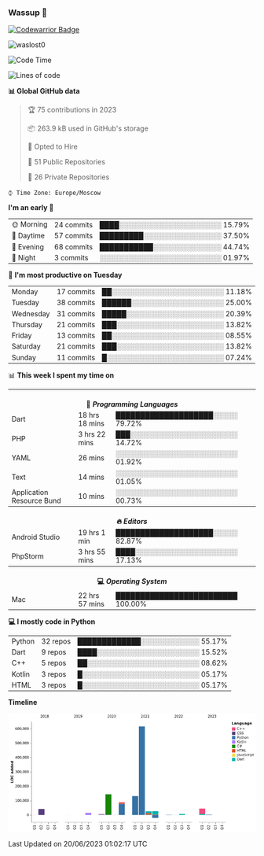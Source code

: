 ### Wassup 👋

[![Codewarrior Badge](https://www.codewars.com/users/waslost/badges/small)](https://www.codewars.com/users/waslost)

<p align="left"> <img src="https://komarev.com/ghpvc/?username=waslost0" alt="waslost0" /></p>

<!--START_SECTION:waka-->
![Code Time](http://img.shields.io/badge/Code%20Time-2%2C615%20hrs%2028%20mins-blue)

![Lines of code](https://img.shields.io/badge/From%20Hello%20World%20I%27ve%20Written-1%20Million%20lines%20of%20code-blue)

**📊 Global GitHub data** 

> 🏆 75 contributions in 2023
 > 
> 📦 263.9 kB used in GitHub's storage 
 > 
> 💼 Opted to Hire
 > 
> 📜 51 Public Repositories 
 > 
> 🔑 26 Private Repositories  
 > 
`⌚︎ Time Zone: Europe/Moscow`

**I'm an early 🐤** 

<table>
 <tr><td>🌞 Morning</td><td>24 commits</td><td>████░░░░░░░░░░░░░░░░░░░░░ 15.79%</td></tr>
 <tr><td>🌆 Daytime</td><td>57 commits</td><td>█████████░░░░░░░░░░░░░░░░ 37.50%</td></tr>
 <tr><td>🌃 Evening</td><td>68 commits</td><td>███████████░░░░░░░░░░░░░░ 44.74%</td></tr>
 <tr><td>🌙 Night</td><td>3 commits</td><td>░░░░░░░░░░░░░░░░░░░░░░░░░ 01.97%</td></tr>
</table>

📅 **I'm most productive on Tuesday** 

<table>
 <tr><td>Monday</td><td>17 commits</td><td>██░░░░░░░░░░░░░░░░░░░░░░░ 11.18%</td></tr>
 <tr><td>Tuesday</td><td>38 commits</td><td>██████░░░░░░░░░░░░░░░░░░░ 25.00%</td></tr>
 <tr><td>Wednesday</td><td>31 commits</td><td>█████░░░░░░░░░░░░░░░░░░░░ 20.39%</td></tr>
 <tr><td>Thursday</td><td>21 commits</td><td>███░░░░░░░░░░░░░░░░░░░░░░ 13.82%</td></tr>
 <tr><td>Friday</td><td>13 commits</td><td>██░░░░░░░░░░░░░░░░░░░░░░░ 08.55%</td></tr>
 <tr><td>Saturday</td><td>21 commits</td><td>███░░░░░░░░░░░░░░░░░░░░░░ 13.82%</td></tr>
 <tr><td>Sunday</td><td>11 commits</td><td>█░░░░░░░░░░░░░░░░░░░░░░░░ 07.24%</td></tr>
</table>


📊 **This week I spent my time on** 

<table>
<tr><th colspan="3"><br>💬 <i>Programming Languages</i></th></tr> 
 <tr><td>Dart</td><td>18 hrs 18 mins</td><td>████████████████████░░░░░ 79.72%</td></tr>
 <tr><td>PHP</td><td>3 hrs 22 mins</td><td>███░░░░░░░░░░░░░░░░░░░░░░ 14.72%</td></tr>
 <tr><td>YAML</td><td>26 mins</td><td>░░░░░░░░░░░░░░░░░░░░░░░░░ 01.92%</td></tr>
 <tr><td>Text</td><td>14 mins</td><td>░░░░░░░░░░░░░░░░░░░░░░░░░ 01.05%</td></tr>
 <tr><td>Application Resource Bund</td><td>10 mins</td><td>░░░░░░░░░░░░░░░░░░░░░░░░░ 00.73%</td></tr>

<tr><th colspan="3"><br>🔥 <i>Editors</i></th></tr> 
 <tr><td>Android Studio</td><td>19 hrs 1 min</td><td>████████████████████░░░░░ 82.87%</td></tr>
 <tr><td>PhpStorm</td><td>3 hrs 55 mins</td><td>████░░░░░░░░░░░░░░░░░░░░░ 17.13%</td></tr>

<tr><th colspan="3"><br>💻 <i>Operating System</i></th></tr> 
 <tr><td>Mac</td><td>22 hrs 57 mins</td><td>█████████████████████████ 100.00%</td></tr>
</table>

**💻 I mostly code in Python** 

<table>
 <tr><td>Python</td><td>32 repos</td><td>█████████████░░░░░░░░░░░░ 55.17%</td></tr>
 <tr><td>Dart</td><td>9 repos</td><td>████░░░░░░░░░░░░░░░░░░░░░ 15.52%</td></tr>
 <tr><td>C++</td><td>5 repos</td><td>██░░░░░░░░░░░░░░░░░░░░░░░ 08.62%</td></tr>
 <tr><td>Kotlin</td><td>3 repos</td><td>█░░░░░░░░░░░░░░░░░░░░░░░░ 05.17%</td></tr>
 <tr><td>HTML</td><td>3 repos</td><td>█░░░░░░░░░░░░░░░░░░░░░░░░ 05.17%</td></tr>
</table>


**Timeline**

![Chart not found](https://raw.githubusercontent.com/waslost0/waslost0/master/charts/bar_graph.png) 


 Last Updated on 20/06/2023 01:02:17 UTC
<!--END_SECTION:waka-->

